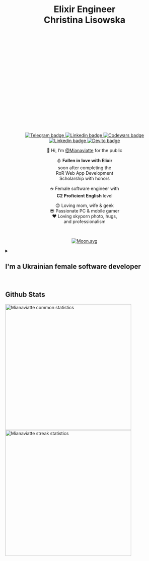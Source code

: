 <div align="center">
  <h1 style="width:100%;height:10%;text-align:center;position:relative;top:40%;">Elixir Engineer <br /> Christina Lisowska</h1>

 <!--  <a href="https://www.efset.org/cert/VWBiQP">
  <img src="https://img.shields.io/static/v1?label=C2 Proficient&message=English&labelColor=f54251&color=333940" alt="C2 Proficient English badge">
 </a>  

 <a href="https://courses.prometheus.org.ua:18090/downloads/f9e2ab53332444ab8c973350029e5ccf/Certificate.pdf">
  <img src="https://img.shields.io/static/v1?label=Ruby web app development&message=Scholarship&labelColor=f54251&color=333940" alt="Scholarship badge">
 </a>  -->

  <a href="https://t.me/Mianaviatte/">
  <img src ="https://img.shields.io/badge/-Telegram-blue?style=plastic&logo=telegram&logoColor=white&link=https://t.me/Mianaviatte/" alt="Telegram badge"/>
 </a>
  
 <a href="https://www.linkedin.com/in/mianaviatte/">
  <img src ="https://img.shields.io/badge/-LinkedIn-blue?style=plastic&logo=Linkedin&logoColor=white&link=https://www.linkedin.com/in/mianaviatte/" alt="Linkedin badge"/>
 </a>

 

<a href="https://www.codewars.com/users/Mianaviatte">
  <img src ="https://img.shields.io/badge/-Codewars-red?style=plastic&logo=Codewars&logoColor=white&link=https://www.codewars.com/users/Mianaviatte" alt="Codewars badge"/>
 </a>
<br />

 <a href="https://exercism.org/profiles/Mianaviatte">
  <img src ="https://img.shields.io/badge/-Exercism_Elixir, Ruby_&_JS-purple?style=plastic&logo=exercism&logoColor=white&link=https://exercism.org/profiles/Mianaviatte" alt="Linkedin badge"/>
 </a>

 <a href="https://dev.to/mianaviatte">
  <img src ="https://img.shields.io/badge/-Dev.to-purple?style=plastic&logo=dev.to&logoColor=white&link=https://dev.to/mianaviatte" alt="Dev.to badge"/>
 </a>

        
  👋 Hi, I’m [@Mianaviatte](https://www.instagram.com/mianaviatte/) for the public  
     
  🩸 **Fallen in love with Elixir**  
  soon after completing the  
RoR Web App Development  
Scholarship with honors  
    
  ☕️ Female software engineer with  
  **C2 Proficient English** level  
    
  😍 Loving mom, wife & geek  
  😎 Passionate PC & mobile gamer  
  ❤️ Loving skyporn photo, hugs,  
  and professionalism  

  <br />  

<!-- real time moon -->
[![Moon.svg](https://moon-svg.minung.dev/moon.svg?theme=ray)](https://moon-svg.minung.dev)  
 
 </div>

      
<details>  
 <summary><h2>I'm a Ukrainian female software developer</h2></summary>  

  💻 Pythoness in tech with Ruby lips on Rails of sanity brewing Elixir to summon Phoenix  
  🙏 Becoming an experienced and valuable asset in remote tech field after 10+ years in business fields  
  💎 Drilling into architecture, refactoring, databases & clean coding  
  
</details>  

<br />  
  
<!--- GitHub stats -->
<h2>Github Stats</h2>

  <picture>
    <source
      srcset="https://github-readme-stats.vercel.app/api?username=Mianaviatte&show_icons=true&theme=dark&hide_border=false&line_height=20"
      media="(prefers-color-scheme: dark)"
    />
    <source
      srcset="https://github-readme-stats.vercel.app/api?username=Mianaviatte&show_icons=true&hide_border=false&line_height=20"
      media="(prefers-color-scheme: light), (prefers-color-scheme: no-preference)"
    />
    <img width="400" src="https://github-readme-stats.vercel.app/api?username=Mianaviatte&show_icons=true&hide_border=false&line_height=20" alt="Mianaviatte common statistics"/>
  </picture>
  
  <img width="400" src="https://github-readme-streak-stats.herokuapp.com/?user=Mianaviatte&theme=dark&hide_border=false"  alt="Mianaviatte streak statistics"/>  

 <!-- <img width="400" src="https://github-readme-stats.anuraghazra1.vercel.app/api/top-langs/?username=Mianaviatte&show_icons=true&locale=en&theme=dark&hide_border=false&no-bg=true&no-frame=true&langs_count=10&include_all_commits=true&count_private=true" alt="Mianaviatte languages statistics"/>
  
<!--- Languauges -->

<!-- <h2><img src="https://media.giphy.com/media/hu9xj9UtxpoY3oytsh/giphy.gif" width="35"> Web development using tech and languages:</h2>

* C2 Proficient (certified) written and verbal English language
* HTML5, CSS3 ![HTML5](https://img.shields.io/badge/html5-%23E34F26.svg?style=plastic&logo=html5&logoColor=white)&nbsp; ![CSS3](https://img.shields.io/badge/css3-%231572B6.svg?style=plastic&logo=css3&logoColor=white)&nbsp;  
* JS ES6, Python 3.7 ![JavaScript](https://img.shields.io/badge/javascript-%23323330.svg?style=plastic&logo=javascript&logoColor=%23F7DF1E)&nbsp; ![Python](https://img.shields.io/badge/python-3670A0?style=plastic&logo=python&logoColor=ffdd54)&nbsp;  
* Ruby 3.1 ![Ruby](https://img.shields.io/badge/ruby-%23CC342D.svg?style=plastic&logo=ruby&logoColor=white)&nbsp;    
  * Ruby on Rails 7.0.3  ![Rails](https://img.shields.io/badge/rails-%23CC0000.svg?style=plastic&logo=ruby-on-rails&logoColor=white)&nbsp;  
  * Devise, RSpec & other gems  
* Elixir 1.9.1 ![Elixir](https://img.shields.io/badge/elixir-%234B275F.svg?style=plastic&logo=elixir&logoColor=white)&nbsp; 
<!-- * Erlang / OTP 22 ![Erlang](https://img.shields.io/badge/Erlang-white.svg?style=plastic&logo=erlang&logoColor=a90533)&nbsp;  -->
<!-- * Phoenix 1.7.2   -->
<!-- * PostgreSQL 10/14 ![Postgres](https://img.shields.io/badge/postgres-%23316192.svg?style=plastic&logo=postgresql&logoColor=white)&nbsp;  
<!-- * MongoDB Atlas ![MongoDB](https://img.shields.io/badge/MongoDB-%234ea94b.svg?style=plastic&logo=mongodb&logoColor=white)&nbsp;   -->
<!-- * Visual Studio Code  [![VS Code](https://img.shields.io/badge/-VS%20Code-007ACC?style=plastic&logo=visual-studio-code)](https://code.visualstudio.com)&nbsp;
* Git flow  [![Git](https://img.shields.io/badge/-Git-black?style=plastic&logo=git)](https://git-scm.com)&nbsp;
  * Gitlab  [![GitLab](https://img.shields.io/badge/gitlab-%23181717.svg?style=plastic&logo=gitlab)](https://about.gitlab.com)&nbsp;
  * GitHub  [![GitHub](https://img.shields.io/badge/-GitHub-181717?style=plastic&logo=github)](https://github.com)&nbsp;  
  * GitHub Action   [![GitHub Actions](https://img.shields.io/badge/github%20actions-%232671E5.svg?style=plastic&logo=githubactions&logoColor=white)](https://docs.github.com/en/actions)&nbsp;  
* OOP, YAGNI, KISS, DRY, SOLID  
* Functional Programming  
* Agile, Scrum, Scrumban, Kanban methodologies  
* Asana, Trello, Slack [![Trello](https://img.shields.io/badge/Trello-%23026AA7.svg?style=plastic&logo=Trello)](https://trello.com/tour)&nbsp; ![Slack](https://img.shields.io/badge/Slack-4A154B?style=plastic&logo=slack&logoColor=white)&nbsp;  
* Jira, Confluence [![Jira](https://img.shields.io/badge/jira-%230A0FFF.svg?style=plastic&logo=jira)](https://www.atlassian.com/software/jira)&nbsp; [![Confluence](https://img.shields.io/badge/confluence-%230A0FFF.svg?style=plastic&logo=confluence)](https://www.atlassian.com/software/confluence)
  &nbsp;  
* Figma [![Figma](https://img.shields.io/badge/figma-%23F24E1E.svg?style=plastic&logo=figma&logoColor=white)](https://www.figma.com/)&nbsp;  

![Mianaviatte Codewars](https://www.codewars.com/users/Mianaviatte/badges/large)  
  
  -->
